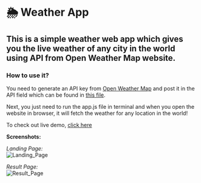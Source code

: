 # 🌦 Weather App
## This is a simple weather web app which gives you the live weather of any city in the world using API from Open Weather Map website.
### How to use it?

You need to generate an API key from [Open Weather Map](https://openweathermap.org/) and post it in the API field which can be found in [this file](https://github.com/ArpitPy/weather-app/blob/main/app.js).

Next, you just need to run the app.js file in terminal and when you open the website in browser, it will fetch the weather for any location in the world!

To check out live demo, [click here](https://weather-app-arpit.herokuapp.com/)

**Screenshots:**

*Landing Page:*<br>
![Landing_Page](https://1.bp.blogspot.com/-Vfgos1C36uM/YRFaJmmJsFI/AAAAAAAAAIM/jcFrdoR4350h8pf7jw8LebDg5Gd41aj-gCLcBGAsYHQ/s16000/1.PNG)

*Result Page:*<br>
![Result_Page](https://1.bp.blogspot.com/-DyAZSnItIYI/YRFaJ0g41hI/AAAAAAAAAIQ/0jVQSXO2tl8MW4PftR4EDUGpGPegf0rWwCLcBGAsYHQ/s16000/2.PNG)
